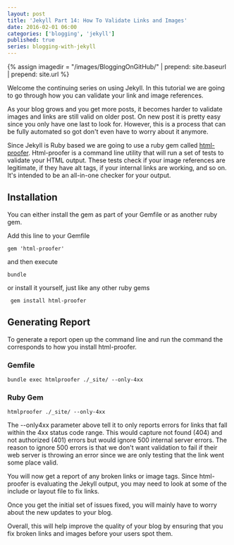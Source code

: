 ```yaml
---
layout: post
title: 'Jekyll Part 14: How To Validate Links and Images'
date: 2016-02-01 06:00
categories: ['blogging', 'jekyll']
published: true
series: blogging-with-jekyll
---
```


{% assign imagedir = "/images/BloggingOnGitHub/" | prepend: site.baseurl | prepend: site.url %}

Welcome the continuing series on using Jekyll. In this tutorial we are going to go through how you can validate your link and image references. 

As your blog grows and you get more posts, it becomes harder to validate images and links are still valid on older post.  On new post it is pretty easy since you only have one last to look for.  However, this  is a process that can be fully automated so  got don't even have to worry about it anymore. 



Since Jekyll is Ruby based we  are going to use a ruby gem called [html-proofer](https://github.com/gjtorikian/html-proofer/).   Html-proofer is a command line utility that will  run a set of tests to validate your HTML output. These tests check if your image references are legitimate, if they have alt tags, if your internal links are working, and so on. It's intended to be an all-in-one checker for your output.

## Installation 

You can either install the gem as part of your Gemfile or as another ruby gem.  

Add this line to your Gemfile 

	gem 'html-proofer'

and then execute 

	bundle 
	
or install it yourself, just like any other ruby gems

     gem install html-proofer 

## Generating Report 

To generate a report open up the command line and run the command the corresponds to how you install html-proofer.

### Gemfile   

	bundle exec htmlproofer ./_site/ --only-4xx
	
### Ruby Gem 

	htmlproofer ./_site/ --only-4xx

The  --only4xx parameter above tell it to only  reports errors for links that fall within the 4xx status code range.  This would capture not found (404) and not authorized (401) errors but would ignore 500 internal server errors.  The reason to ignore 500 errors is that we don't want validation to fail if their web server is throwing an error  since we are only testing that the link went some place valid.  

You will now get a report of any broken links or image tags.  Since html-proofer is evaluating the Jekyll output,  you may need to look at some of the include or  layout file to fix links.  

Once you get the initial set of issues fixed, you will mainly have to worry about the new updates to your blog.  
 
Overall, this will help improve the quality of your blog by  ensuring that you fix broken links and images before your users spot them.

